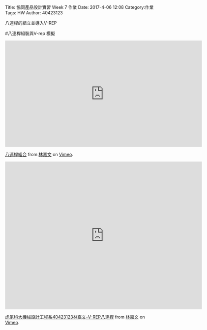 Title: 協同產品設計實習  Week 7 作業
Date: 2017-4-06 12:08
Category:作業
Tags: HW
Author: 40423123

八連桿的組立並導入V-REP
<!-- PELICAN_END_SUMMARY -->


#八連桿組裝與V-rep 模擬

<iframe src="https://player.vimeo.com/video/212443964" width="640" height="345" frameborder="0" webkitallowfullscreen mozallowfullscreen allowfullscreen></iframe>
<p><a href="https://vimeo.com/212443964">八連桿組合</a> from <a href="https://vimeo.com/user58788851">林嘉文</a> on <a href="https://vimeo.com">Vimeo</a>.</p>


<iframe src="https://player.vimeo.com/video/214138939" width="640" height="480" frameborder="0" webkitallowfullscreen mozallowfullscreen allowfullscreen></iframe>
<p><a href="https://vimeo.com/214138939">虎尾科大機械設計工程系40423123林嘉文-V-REP八連桿</a> from <a href="https://vimeo.com/user58788851">林嘉文</a> on <a href="https://vimeo.com">Vimeo</a>.</p>